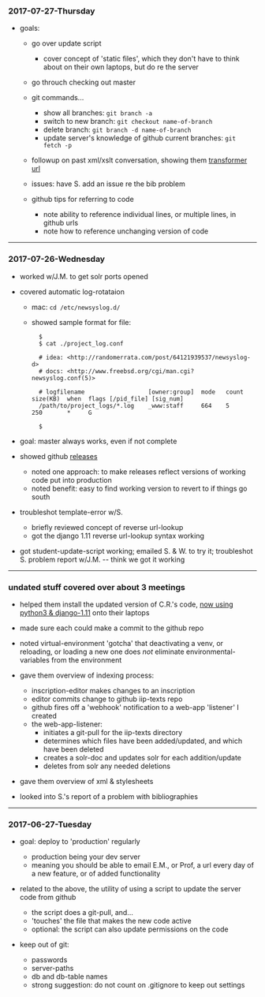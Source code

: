 ### 2017-07-27-Thursday

- goals:

    - go over update script
        - cover concept of 'static files', which they don't have to think about on their own laptops, but do re the server

    - go throuch checking out master

    - git commands...
        - show all branches: `git branch -a`
        - switch to new branch: `git checkout name-of-branch`
        - delete branch: `git branch -d name-of-branch`
        - update server's knowledge of github current branches: `git fetch -p`

    - followup on past xml/xslt conversation, showing them [transformer url](https://library.brown.edu/xsl_transformer/v1/shib/?xml_url=https://library.brown.edu/bjd/transform_test/people.xml&xsl_url=https://library.brown.edu/bjd/transform_test/people_to_web.xsl&auth_key=shib
)
    - issues: have S. add an issue re the bib problem

    - github tips for referring to code
        - note ability to reference individual lines, or multiple lines, in github urls
        - note how to reference unchanging version of code

---


### 2017-07-26-Wednesday

- worked w/J.M. to get solr ports opened

- covered automatic log-rotataion
    - mac: `cd /etc/newsyslog.d/`
    - showed sample format for file:

            $
            $ cat ./project_log.conf

            # idea: <http://randomerrata.com/post/64121939537/newsyslog-d>
            # docs: <http://www.freebsd.org/cgi/man.cgi?newsyslog.conf(5)>

            # logfilename                  [owner:group]  mode   count  size(KB)  when  flags [/pid_file] [sig_num]
            /path/to/project_logs/*.log    _www:staff     664    5      250       *     G

            $

- goal: master always works, even if not complete

- showed github [releases](https://github.com/Brown-University-Library/iip_smr_web_project/releases)
    - noted one approach: to make releases reflect versions of working code put into production
    - noted benefit: easy to find working version to revert to if things go south

- troubleshot template-error w/S.
    - briefly reviewed concept of reverse url-lookup
    - got the django 1.11 reverse url-lookup syntax working

- got student-update-script working; emailed S. & W. to try it; troubleshot S. problem report w/J.M. -- think we got it working

---


### undated stuff covered over about 3 meetings

- helped them install the updated version of C.R.'s code, [now using python3 & django-1.11](https://github.com/Brown-University-Library/iip_smr_web_project) onto their laptops

- made sure each could make a commit to the github repo

- noted virtual-environment 'gotcha' that deactivating a venv, or reloading, or loading a new one does _not_ eliminate environmental-variables from the environment

- gave them overview of indexing process:
    - inscription-editor makes changes to an inscription
    - editor commits change to github iip-texts repo
    - github fires off a 'webhook' notification to a web-app 'listener' I created
    - the web-app-listener:
        - initiates a git-pull for the iip-texts directory
        - determines which files have been added/updated, and which have been deleted
        - creates a solr-doc and updates solr for each addition/update
        - deletes from solr any needed deletions

- gave them overview of xml & stylesheets

- looked into S.'s report of a problem with bibliographies

---


### 2017-06-27-Tuesday

- goal: deploy to 'production' regularly
    - production being your dev server
    - meaning you should be able to email E.M., or Prof, a url every day of a new feature, or of added functionality

- related to the above, the utility of using a script to update the server code from github
    - the script does a git-pull, and...
    - 'touches' the file that makes the new code active
    - optional: the script can also update permissions on the code

- keep out of git:
    - passwords
    - server-paths
    - db and db-table names
    - strong suggestion: do not count on .gitignore to keep out settings
